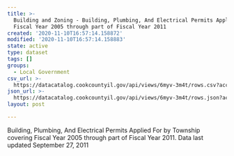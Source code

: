 ```yaml
---
title: >-
  Building and Zoning - Building, Plumbing, And Electrical Permits Applied For -
  Fiscal Year 2005 through part of Fiscal Year 2011
created: '2020-11-10T16:57:14.158872'
modified: '2020-11-10T16:57:14.158883'
state: active
type: dataset
tags: []
groups:
  - Local Government
csv_url: >-
  https://datacatalog.cookcountyil.gov/api/views/6myv-3m4t/rows.csv?accessType=DOWNLOAD
json_url: >-
  https://datacatalog.cookcountyil.gov/api/views/6myv-3m4t/rows.json?accessType=DOWNLOAD
layout: post

---
```

Building, Plumbing, And Electrical Permits Applied For by Township covering Fiscal Year 2005 through part of Fiscal Year 2011. Data last updated September 27, 2011

